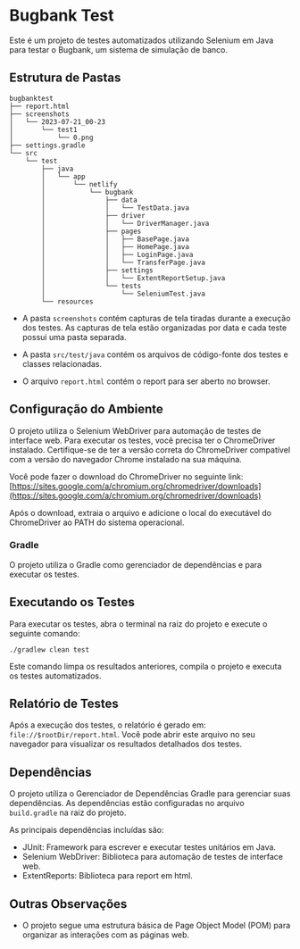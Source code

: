 # Bugbank Test

Este é um projeto de testes automatizados utilizando Selenium em Java para testar o Bugbank, um sistema de simulação de banco.

## Estrutura de Pastas

```
bugbanktest
├── report.html
├── screenshots
│   └── 2023-07-21_00-23
│       └── test1
│           └── 0.png
├── settings.gradle
└── src
    └── test
        ├── java
        │   └── app
        │       └── netlify
        │           └── bugbank
        │               ├── data
        │               │   └── TestData.java
        │               ├── driver
        │               │   └── DriverManager.java
        │               ├── pages
        │               │   ├── BasePage.java
        │               │   ├── HomePage.java
        │               │   ├── LoginPage.java
        │               │   └── TransferPage.java
        │               ├── settings
        │               │   └── ExtentReportSetup.java
        │               └── tests
        │                   └── SeleniumTest.java
        └── resources
```

- A pasta `screenshots` contém capturas de tela tiradas durante a execução dos testes. As capturas de tela estão organizadas por data e cada teste possui uma pasta separada.

- A pasta `src/test/java` contém os arquivos de código-fonte dos testes e classes relacionadas.

- O arquivo `report.html` contém o report para ser aberto no browser.

## Configuração do Ambiente

O projeto utiliza o Selenium WebDriver para automação de testes de interface web. Para executar os testes, você precisa ter o ChromeDriver instalado. Certifique-se de ter a versão correta do ChromeDriver compatível com a versão do navegador Chrome instalado na sua máquina.

Você pode fazer o download do ChromeDriver no seguinte link: [https://sites.google.com/a/chromium.org/chromedriver/downloads](https://sites.google.com/a/chromium.org/chromedriver/downloads)

Após o download, extraia o arquivo e adicione o local do executável do ChromeDriver ao PATH do sistema operacional.

### Gradle
O projeto utiliza o Gradle como gerenciador de dependências e para executar os testes.

## Executando os Testes

Para executar os testes, abra o terminal na raiz do projeto e execute o seguinte comando:

```
./gradlew clean test
```

Este comando limpa os resultados anteriores, compila o projeto e executa os testes automatizados.

## Relatório de Testes

Após a execução dos testes, o relatório é gerado em: `file://$rootDir/report.html`. Você pode abrir este arquivo no seu navegador para visualizar os resultados detalhados dos testes.

## Dependências

O projeto utiliza o Gerenciador de Dependências Gradle para gerenciar suas dependências. As dependências estão configuradas no arquivo `build.gradle` na raiz do projeto.

As principais dependências incluídas são:
- JUnit: Framework para escrever e executar testes unitários em Java.
- Selenium WebDriver: Biblioteca para automação de testes de interface web.
- ExtentReports: Biblioteca para report em html.

## Outras Observações

- O projeto segue uma estrutura básica de Page Object Model (POM) para organizar as interações com as páginas web.
